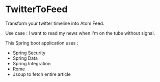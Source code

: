 # TwitterToFeed

Transform your twitter timeline into Atom Feed. 

Use case : I want to read my news when I'm on the tube without signal.

This Spring boot application uses :
- Spring Security
- Spring Data
- Spring Integration
- Rome
- Jsoup to fetch entire article
